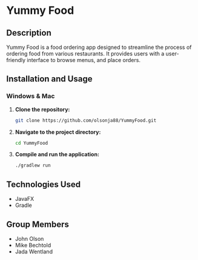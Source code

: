 # Yummy Food

## Description
Yummy Food is a food ordering app designed to streamline the process of ordering food from various restaurants.
It provides users with a user-friendly interface to browse menus, and place orders.

## Installation and Usage

### Windows & Mac

1. **Clone the repository:**
    ```bash
    git clone https://github.com/olsonja88/YummyFood.git
    ```

2. **Navigate to the project directory:**
    ```bash
    cd YummyFood
    ```

3. **Compile and run the application:**
    ```bash
    ./gradlew run
    ```

## Technologies Used
- JavaFX
- Gradle

## Group Members
- John Olson
- Mike Bechtold
- Jada Wentland
